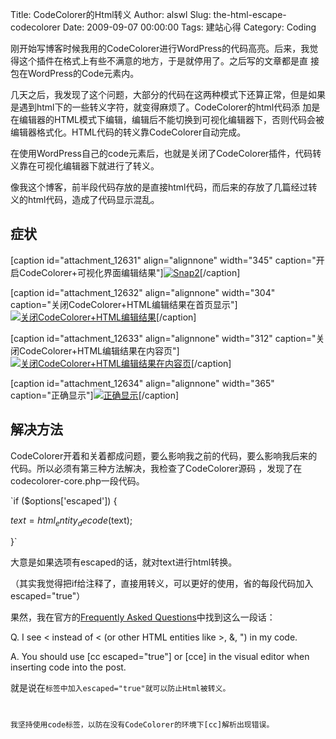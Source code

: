 Title: CodeColorer的Html转义
Author: alswl
Slug: the-html-escape-codecolorer
Date: 2009-09-07 00:00:00
Tags: 建站心得
Category: Coding

刚开始写博客时候我用的CodeColorer进行WordPress的代码高亮。后来，我觉得这个插件在格式上有些不满意的地方，于是就停用了。之后写的文章都是直
接包在WordPress的Code元素内。

几天之后，我发现了这个问题，大部分的代码在这两种模式下还算正常，但是如果是遇到html下的一些转义字符，就变得麻烦了。CodeColorer的html代码添
加是在编辑器的HTML模式下编辑，编辑后不能切换到可视化编辑器下，否则代码会被编辑器格式化。HTML代码的转义靠CodeColorer自动完成。

在使用WordPress自己的code元素后，也就是关闭了CodeColorer插件，代码转义靠在可视化编辑器下就进行了转义。

像我这个博客，前半段代码存放的是直接html代码，而后来的存放了几篇经过转义的html代码，造成了代码显示混乱。

## 症状

[caption id="attachment_12631" align="alignnone" width="345" caption="开启CodeColorer+可视化界面编辑结果"][![Snap2](https://4ocf5n.dijingchao.com/upload_dropbox/200909/Snap2.jpg)](https://4ocf5n.dijingchao.com/upload_dropbox/200909/Snap2.jpg)[/caption]

[caption id="attachment_12632" align="alignnone" width="304" caption="关闭CodeColorer+HTML编辑结果在首页显示"][![关闭CodeColorer+HTML编辑结果](https://4ocf5n.dijingchao.com/upload_dropbox/200909/Snap3.jpg)](https://4ocf5n.dijingchao.com/upload_dropbox/200909/Snap3.jpg)[/caption]

[caption id="attachment_12633" align="alignnone" width="312" caption="关闭CodeColorer+HTML编辑结果在内容页"][![关闭CodeColorer+HTML编辑结果在内容页](https://4ocf5n.dijingchao.com/upload_dropbox/200909/Snap4.jpg)](https://4ocf5n.dijingchao.com/upload_dropbox/200909/Snap4.jpg)[/caption]

[caption id="attachment_12634" align="alignnone" width="365" caption="正确显示"][![正确显示](https://4ocf5n.dijingchao.com/upload_dropbox/200909/Snap5.jpg)](https://4ocf5n.dijingchao.com/upload_dropbox/200909/Snap5.jpg)[/caption]

## 解决方法

CodeColorer开着和关着都成问题，要么影响我之前的代码，要么影响我后来的代码。所以必须有第三种方法解决，我检查了CodeColorer源码
，发现了在codecolorer-core.php一段代码。

`if ($options['escaped']) {

$text = html_entity_decode($text);

}`

大意是如果选项有escaped的话，就对text进行html转换。

（其实我觉得把if给注释了，直接用转义，可以更好的使用，省的每段代码加入escaped="true"）

果然，我在官方的[Frequently Asked Questions](http://kpumuk.info/projects/wordpress-plugins/codecolorer/#faq)中找到这么一段话：

Q. I see &lt; instead of < (or other HTML entities like >, &, ") in my code.

A. You should use [cc escaped="true"] or [cce] in the visual editor when
inserting code into the post.

就是说在<code>标签中加入escaped="true"就可以防止Html被转义。

我坚持使用code标签，以防在没有CodeColorer的环境下[cc]解析出现错误。

